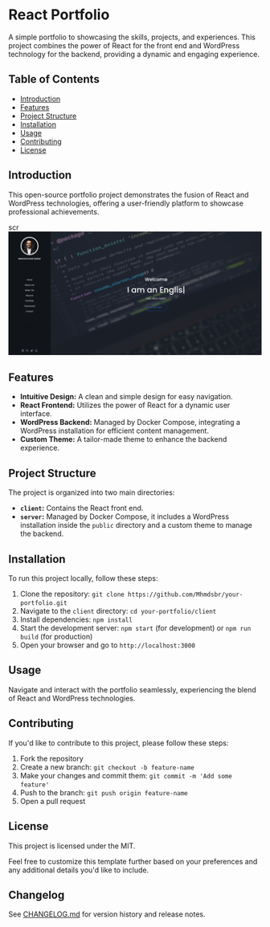# React Portfolio

A simple portfolio to showcasing the skills, projects, and experiences. This project combines the power of React for the front end and WordPress technology for the backend, providing a dynamic and engaging experience.

## Table of Contents
- [Introduction](#introduction)
- [Features](#features)
- [Project Structure](#project-structure)
- [Installation](#installation)
- [Usage](#usage)
- [Contributing](#contributing)
- [License](#license)

## Introduction

This open-source portfolio project demonstrates the fusion of React and WordPress technologies, offering a user-friendly platform to showcase professional achievements.

scr![screenshot.png](screenshot.png)

## Features

- **Intuitive Design:** A clean and simple design for easy navigation.
- **React Frontend:** Utilizes the power of React for a dynamic user interface.
- **WordPress Backend:** Managed by Docker Compose, integrating a WordPress installation for efficient content management.
- **Custom Theme:** A tailor-made theme to enhance the backend experience.

## Project Structure
The project is organized into two main directories:

- **`client`:** Contains the React front end.
- **`server`:** Managed by Docker Compose, it includes a WordPress installation inside the `public` directory and a custom theme to manage the backend.

## Installation

To run this project locally, follow these steps:

1. Clone the repository: `git clone https://github.com/Mhmdsbr/your-portfolio.git`
2. Navigate to the `client` directory: `cd your-portfolio/client`
3. Install dependencies: `npm install`
4. Start the development server: `npm start` (for development) or `npm run build` (for production)
5. Open your browser and go to `http://localhost:3000`

## Usage

Navigate and interact with the portfolio seamlessly, experiencing the blend of React and WordPress technologies.


## Contributing

If you'd like to contribute to this project, please follow these steps:

1. Fork the repository
2. Create a new branch: `git checkout -b feature-name`
3. Make your changes and commit them: `git commit -m 'Add some feature'`
4. Push to the branch: `git push origin feature-name`
5. Open a pull request



## License

This project is licensed under the MIT.

Feel free to customize this template further based on your preferences and any additional details you'd like to include.

## Changelog

See [CHANGELOG.md](./CHANGELOG.md) for version history and release notes.
